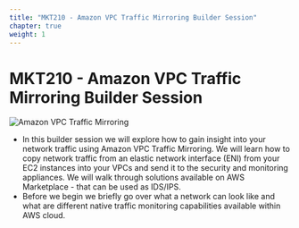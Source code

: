 ```yaml
---
title: "MKT210 - Amazon VPC Traffic Mirroring Builder Session"
chapter: true
weight: 1
---
```


# MKT210 - Amazon VPC Traffic Mirroring Builder Session

![Amazon VPC Traffic Mirroring](/images/AwsVpcTm.png)

* In this builder session we will explore how to gain insight into your network traffic using Amazon VPC Traffic Mirroring. We will learn how to copy network traffic from an       elastic network interface (ENI) from your EC2 instances into your VPCs and send it to the security and monitoring appliances. We will walk through solutions available on AWS       Marketplace - that can be used as IDS/IPS.
* Before we begin we briefly go over what a network can look like and what are different native traffic monitoring capabilities available within AWS cloud.
